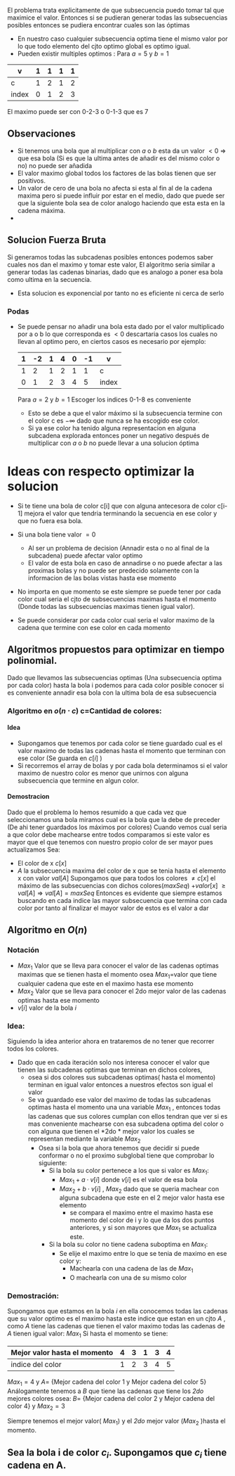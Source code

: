 El problema trata explicitamente de que subsecuencia puedo tomar tal que maximice el valor.
Entonces si se pudieran generar todas las subsecuencias posibles entonces se pudiera encontrar cuales son las óptimas
- En nuestro caso cualquier subsecuencia optima tiene el mismo valor por lo que todo elemento del cjto optimo global es optimo igual.
- Pueden existir multiples optimos :
Para $a=5$ y $b=1$

| v     | 1   | 1   | 1   | 1   |
| ----- | --- | --- | --- | --- |
| c     | 1   | 2   | 1   | 2   |
| index | 0   | 1   | 2   | 3   |
El maximo puede ser con  0-2-3  o 0-1-3 que es 7
 
 

## Observaciones
- Si tenemos una bola que al multiplicar con *a* o *b*  esta da un valor $< 0$ $\Rightarrow$ que esa bola (Si es que la ultima antes de añadir es del mismo color o no) no puede ser añadida 
- El valor maximo global todos los factores de las bolas tienen que ser positivos.
- Un valor de cero de una bola no afecta si esta al fin al de la cadena maxima pero si puede influir por estar en el medio, dado que puede ser que la siguiente bola sea de color analogo haciendo que esta esta en la cadena máxima.
-

## Solucion Fuerza Bruta
Si generamos todas las subcadenas posibles entonces podemos saber cuales nos dan el maximo y tomar este valor, El algoritmo seria similar a generar todas las cadenas binarias, dado que es analogo a poner esa bola como ultima en la secuencia.
- Esta solucion es exponencial por tanto no es eficiente ni cerca de serlo
### Podas
- Se puede pensar no añadir una bola esta dado por el valor multiplicado por a o b lo que corresponda es $< 0$ descartaria casos los cuales no llevan al optimo pero, en ciertos casos es necesario por ejemplo:

	| 1   | -2  | 1   | 4   | 0   | -1  | v     |
	| --- | --- | --- | --- | --- | --- | ----- |
	| 1   | 2   | 1   | 2   | 1   | 1   | c     |
	| 0   | 1   | 2   | 3   | 4   | 5   | index |
	Para $a=2$ y $b=1$ 
	Escoger los indices 0-1-8 es conveniente 
	- Esto se debe a que el valor máximo si la subsecuencia termine con el color c es $-\infty$ dado que nunca se ha escogido ese color.
	- Si ya ese color ha tenido alguna representacion en alguna subcadena explorada entonces poner un negativo después de multiplicar con $a$ o $b$ no puede llevar a una solucion óptima 




# Ideas con respecto optimizar la solucion
- Si te tiene una bola de color c[i] que con alguna antecesora de color c[i-1] mejora el valor que tendria terminando la secuencia en ese color y que no fuera esa bola.
- Si una bola tiene valor $=0$
	- Al ser un problema de decision (Annadir esta o no al final de la subcadena) puede afectar valor optimo
	- El valor de esta bola en caso de annadirse o no puede afectar a las proximas bolas y no puede ser predecido solamente con la informacion de las bolas vistas hasta ese momento

- No importa en que momento se este siempre se puede tener por cada color cual seria el cjto de subsecuencias maximas hasta el momento (Donde todas las subsecuencias maximas tienen igual valor).
- Se puede considerar por cada color cual seria el valor maximo de la cadena que termine con ese color en cada momento 
## Algoritmos propuestos para optimizar en tiempo polinomial.
Dado que llevamos las subsecuencias optimas (Una subsecuencia optima por cada color) hasta la bola i podemos para cada color posible conocer si es conveniente annadir esa bola con la ultima bola de esa subsecuencia

### Algoritmo en  $o\left(n\cdot c\right)$ c=Cantidad de colores:
#### Idea
- Supongamos que tenemos por cada color se tiene guardado cual es el valor maximo de todas las cadenas hasta el momento que terminan con ese color (Se guarda  en $c[i]$ )
- Si recorremos el array de bolas y por cada bola determinamos si el valor maximo de nuestro color es menor que unirnos con alguna subsecuencia que termine en algun color.

#### Demostracion
Dado que el problema lo hemos resumido a que cada vez que seleccionamos una bola miramos cual es la bola que la debe de preceder (De ahi tener guardados los máximos por colores)
Cuando vemos cual seria a que color debe machearse entre todos comparamos si este valor es mayor que el que tenemos con nuestro propio color de ser mayor pues actualizamos
Sea:
-  El color de x $c[x]$ 
- $A$ la subsecuencia maxima del color de x que se tenia hasta el elemento x con valor $val[A]$
Supongamos que para todos los colores $\ne c\left\lbrack x\right\rbrack$ el máximo de las subsecuencias con dichos colores($maxSeq$) $+ valor[x]$ $\ge val\left\lbrack A\right\rbrack\Rightarrow val\left\lbrack A\right\rbrack=maxSeq$ 
 Entonces es evidente que siempre estamos buscando en cada indice las mayor subsecuencia que termina con cada color por tanto al finalizar el mayor valor de estos es el valor a dar




## Algoritmo en  $O\left(n\right)$
### Notación 
- $Max_1$ Valor que se lleva para conocer el valor de las cadenas optimas maximas que se tienen hasta el momento osea $Max_1=$valor que tiene cualquier cadena que este en el maximo hasta ese momento
- $Max_2$ Valor que se lleva para conocer el 2do mejor valor de las cadenas optimas hasta ese momento 
- $v[i]$ valor de la bola $i$
### Idea:
 Siguiendo la idea anterior ahora en trataremos de no tener que recorrer todos los colores.
 - Dado que en cada iteración solo nos interesa conocer el valor que tienen las subcadenas optimas que terminan en dichos colores, 
	 - osea si dos colores sus subcadenas optimas( hasta el momento) terminan en igual valor entonces a nuestros efectos son igual el valor
	  - Se va guardado ese valor del maximo de todas las subcadenas optimas hasta el momento una una variable $Max_1$ , entonces todas las cadenas que sus colores cumplan con ellos tendran que ver si es mas conveniente machearse con esa subcadena optima del color o con alguna que tienen el *2do * mejor valor los cuales se representan mediante la variable $Max_2$ 
		  - Osea si la bola que ahora tenemos que decidir si puede conformar o no el proximo subglobal tiene que  comprobar lo siguiente: 
			  - Si la bola su color pertenece a los que si valor es $Max_1$:
				  -  $Max_1 +a\cdot v\left\lbrack i\right\rbrack$ donde $v\left\lbrack i\right\rbrack$ es el valor de esa bola
				  - $Max_2 +b\cdot v\left\lbrack i\right\rbrack$ , $Max_2$ dado que se queria machear con alguna subcadena que este en el 2 mejor valor hasta ese elemento
					  - se compara el maximo entre el maximo hasta ese momento del color de i y lo que da los dos puntos anteriores, y si son mayores que $Max_1$ se actualiza este.
			 - Si la bola su color no tiene cadena suboptima en $Max_1$:
				 - Se elije el maximo entre lo que se tenia de maximo en ese color y:
					 - Machearla con una cadena de las de $Max_1$
					 - O machearla con una de su mismo color
### Demostración:
Supongamos que estamos en la bola $i$ en ella conocemos todas las cadenas que su valor optimo es el maximo hasta este indice que estan en un cjto $A$ , como $A$ tiene las cadenas que tienen el valor maximo todas las cadenas de $A$ tienen igual valor: $Max_1$ 
Si hasta el momento se tiene:

 

| Mejor valor hasta el momento | 4   | 3   | 1   | 3   | 4   |
| ---------------------------- | --- | --- | --- | --- | --- |
| indice del color             | 1   | 2   | 3   | 4   | 5   |
$Max_1=4$ y $A=$ {Mejor cadena del color 1 y Mejor cadena del color 5}
Análogamente tenemos a $B$ que tiene las cadenas que tiene los *2do* mejores colores osea:
$B=$ {Mejor cadena del color 2 y Mejor cadena del color 4} y $Max_2=3$

Siempre tenemos el mejor valor( $Max_1$) y el *2do*  mejor valor ($Max_2$ )hasta el momento.

Sea la bola i de color $c_i$.
Supongamos que $c_i$ tiene cadena en A.
- 


